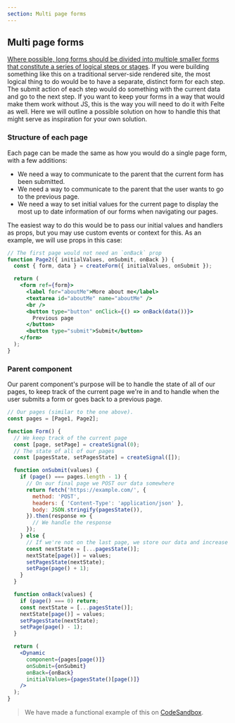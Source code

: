 ```yaml
---
section: Multi page forms
---
```


## Multi page forms

[Where possible, long forms should be divided into multiple smaller forms that constitute a series of logical steps or stages](https://www.w3.org/WAI/tutorials/forms/multi-page/). If you were building something like this on a traditional server-side rendered site, the most logical thing to do would be to have a separate, distinct form for each step. The submit action of each step would do something with the current data and go to the next step. If you want to keep your forms in a way that would make them work without JS, this is the way you will need to do it with Felte as well. Here we will outline a possible solution on how to handle this that might serve as inspiration for your own solution.

### Structure of each page

Each page can be made the same as how you would do a single page form, with a few additions:

- We need a way to communicate to the parent that the current form has been submitted.
- We need a way to communicate to the parent that the user wants to go to the previous page.
- We need a way to set initial values for the current page to display the most up to date information of our forms when navigating our pages.

The easiest way to do this would be to pass our initial values and handlers as props, but you may use custom events or context for this. As an example, we will use props in this case:

```jsx
// The first page would not need an `onBack` prop
function Page2({ initialValues, onSubmit, onBack }) {
  const { form, data } = createForm({ initialValues, onSubmit });

  return (
    <form ref={form}>
      <label for="aboutMe">More about me</label>
      <textarea id="aboutMe" name="aboutMe" />
      <br />
      <button type="button" onClick={() => onBack(data())}>
        Previous page
      </button>
      <button type="submit">Submit</button>
    </form>
  );
}
```

### Parent component

Our parent component's purpose will be to handle the state of all of our pages, to keep track of the current page we're in and to handle when the user submits a form or goes back to a previous page.

```jsx
// Our pages (similar to the one above).
const pages = [Page1, Page2];

function Form() {
  // We keep track of the current page
  const [page, setPage] = createSignal(0);
  // The state of all of our pages
  const [pagesState, setPagesState] = createSignal([]);

  function onSubmit(values) {
    if (page() === pages.length - 1) {
      // On our final page we POST our data somewhere
      return fetch('https://example.com/', {
        method: 'POST',
        headers: { 'Content-Type': 'application/json' },
        body: JSON.stringify(pagesState()),
      }).then(response => {
        // We handle the response
      });
    } else {
      // If we're not on the last page, we store our data and increase a step
      const nextState = [...pagesState()];
      nextState[page()] = values;
      setPagesState(nextState);
      setPage(page() + 1);
    }
  }

  function onBack(values) {
    if (page() === 0) return;
    const nextState = [...pagesState()];
    nextState[page()] = values;
    setPagesState(nextState);
    setPage(page() - 1);
  }

  return (
    <Dynamic
      component={pages[page()]}
      onSubmit={onSubmit}
      onBack={onBack}
      initialValues={pagesState()[page()]}
    />
  );
}
```

> We have made a functional example of this on [CodeSandbox](https://codesandbox.io/s/felte-multi-step-solid-97xe5?file=/src/main.tsx).
